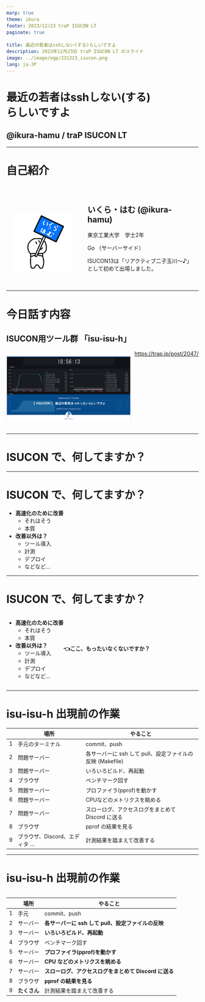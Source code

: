 ```yaml
---
marp: true
theme: ikura
footer: 2023/12/23 traP ISUCON LT
paginate: true

title: 最近の若者はsshしない(する)らしいですよ
description: 2023年12月23日 traP ISUCON LT のスライド
image: ../image/ogp/231223_isucon.png
lang: ja-JP
---
```


<!--
_class: title
_paginate: false
_footer: " "
-->

# 最近の若者はsshしない(する)<br/>らしいですよ

## @ikura-hamu / traP ISUCON LT

---

# 自己紹介

<div style="display:flex">

<div style="margin:20px; margin-top: 60px">

![](images/icon.png)

</div>

<div style="margin: 20px">

## いくら・はむ (@ikura-hamu)

東京工業大学　学士2年

Go （サーバーサイド）

ISUCON13は「リアクティブ二子玉川～♪」として初めて出場しました。
</div>
</div>

<!--
東京工業大学学士2年のいくら・はむです。traPでは、主にGoでサーバーのアプリケーションを書いています。今年のISUCON13では、「リアクティブ二子玉川～♪」というチームで初めて出場しました。今日はよろしくお願いします。
-->

---

# 今日話す内容

## ISUCON用ツール群 「isu-isu-h」

<div style="display: flex">

![w:700px](images/231223_isucon/blog.png)

<div style="margin-left: 10px">
<a href="https://trap.jp/post/2047/">https://trap.jp/post/2047/</a>
</div>

</div>

<!--
今日話す内容は、今年のISUCONに向けて作ったツール群、「isu-isu-h」です。これに関する記事を書いたところ、はてなブログのブックマーク数がかなり多くなり、177件ということで、かなりタイトル詐欺感のある記事なのですが、読んでいただいた方もいるかもしれません。
今日はこの「isu-isu-h」というツール群について、作ったときの思考を紹介しようと思います。
-->

---

<!--
_class: lead
-->

# ISUCON で、何してますか？

<!--
今回の話は、みなさんは、ISUCONで何してますか？、というところから始まります。

みなさん、ISUCONで、何してますか？
-->

---

# ISUCON で、何してますか？

- **高速化のために改善**
  - それはそう
  - 本質
- **改善以外は？**
  - ツール導入
  - 計測
  - デプロイ
  - などなど…

<!--
まあ、高速化のためにいろんな改善を入れていると思います。これがISUCONという競技の本質で、速い人が勝ちなので、当然です。

ですが、高速化のために手を動かす以外にも、計測ツールを入れて、計測して、改善したアプリをデプロイして、と改善する作業そのもの以外にも、さまざまなことを競技の8時間の間にしていると思います。

ですが、ですが、
-->

---

# ISUCON で、何してますか？

<div style="display: flex">

<div>

- **高速化のために改善**
  - それはそう
  - 本質
- **改善以外は？**
  - ツール導入
  - 計測
  - デプロイ
  - などなど…

</div>

<p>

**<br><br><br><br>👈ここ、もったいなくないですか？**

</p>

</div>

<!--
ここ、もったいなくないですか？
時間がたっぷりあればいろいろやってもいいのですが、改善にたくさん時間を使いたいですよね。
-->

---

# isu-isu-h 出現前の作業

<!--
_class: small
-->

|     | 場所                          | やること                                                  |
| --- | ----------------------------- | --------------------------------------------------------- |
| 1   | 手元のターミナル              | commit、push                                              |
| 2   | 問題サーバー                  | 各サーバーに ssh して pull、設定ファイルの反映 (Makefile) |
| 3   | 問題サーバー                  | いろいろビルド、再起動                                    |
| 4   | ブラウザ                      | ベンチマーク回す                                          |
| 5   | 問題サーバー                  | プロファイラ(pprof)を動かす                               |
| 6   | 問題サーバー                  | CPUなどのメトリクスを眺める                               |
| 7   | 問題サーバー                  | スローログ、アクセスログをまとめて Discord に送る         |
| 8   | ブラウザ                      | pprof の結果を見る                                        |
| 9   | ブラウザ、Discord、エディタ … | 計測結果を踏まえて改善する                                |

<!--
こちらは、僕がisu-isu-hを作る前の作業の流れです。
まず、手元で作業した結果をコミットして、GitHubにpushします。
次に、問題サーバーにsshして、GitHubからpullして、ミドルウェアの設定ファイルをリポジトリに含めているのでそれを反映して、アプリをビルドして、ミドルウェアとアプリを再起動します。
そのあとベンチマークを回します。本番ならブラウザのポータルからやりますし、練習ではベンチマークサーバーにsshで入ってコマンドを打ちます。
ベンチマークが回り始めたらプロファイラ、僕はGoを使うのでpprofのコマンドを問題サーバーで打ちます。
ベンチが回ってる間はhtopとかdstatとかを見てCPUやメモリの様子を眺めて、ベンチマークが終わったらデータベースのスロークエリログとnginxのアクセスログをそれぞれpt-query-digestとかalpとかでまとめて、discordにwebhookで送ります。
pprofはwebビューアーがあるのでそれを使って計測結果を見て、
そして、pprof、alp、スローログなどを見ながら、自分のエディタで、時にはサーバーにsshしてデータベースにインデックスを貼ったりExplainしたりしながら、改善を入れていきます。
-->

---

# isu-isu-h 出現前の作業

<!--
_class: small
-->

<div style="display:grid; grid-template-columns: 800px 350px">
<div style="margin-right:10px">

|     | 場所         | やること                                              |
| --- | ------------ | ----------------------------------------------------- |
| 1   | 手元         | commit、push                                          |
| 2   | サーバー     | **各サーバーに ssh して pull、設定ファイルの反映**    |
| 3   | サーバー     | **いろいろビルド、再起動**                            |
| 4   | ブラウザ     | ベンチマーク回す                                      |
| 5   | サーバー     | **プロファイラ(pprof)を動かす**                       |
| 6   | サーバー     | **CPU などのメトリクスを眺める**                      |
| 7   | サーバー     | **スローログ、アクセスログをまとめて Discord に送る** |
| 8   | ブラウザ     | **pprof の結果を見る**                                |
| 9   | **たくさん** | 計測結果を踏まえて改善する                            |

</div>
<div>

## 問題点

- たくさんあるサーバーごとに ssh 接続してコマンドを実行する必要がある
  - サーバー間違いが発生するかも
- 改善するときに見る場所が散らばる
  - スロークエリとアクセスログは Discord
  - pprof はブラウザ

<div>
</div>

<!--
この作業の流れはどこに問題があるのか。
まず、複数あるサーバーにそれぞれsshしてコマンドを実行する必要があります。単純に手間がかかりますし、コマンドを打つサーバーを間違ってしまう可能性もあります。上位に入るには複数台構成を上手く使わなきゃいけないので、ここは簡単に行いたいです。
また、改善を入れていくときに見る場所が散らばってしまいます。当然VSCodeとかのエディタでコードを編集していくわけですが、スロークエリとアクセスログはDiscordに来ているメッセージを見る必要があるし、pprofはブラウザに送られてきています。たくさんのウィンドウを管理するのは大変です。
-->

---

# 思想

ISUCON は入れた改善が多ければ多いほどいい

改善と直接関係ない作業は極力減らしたい

⇒ ツールを作ろう

<!--
このように作業の流れに改善以外の作業がたくさんあることが分かりました。ISUCONは入れた改善が多ければ多いほど得点は上がりやすいので、改善と直接関係ない作業は極力減らして、負担を少なくし、改善に集中したいです。
そこで、ツールを作ろうと考えました。
-->

---

# isu-isu-h

1. デプロイを 1 コマンドで
2. 見たい情報は全部ブラウザで

を実現して、
**改善サイクルのスピードを上げる**
ためのツール

**ansible** と **observer** の 2 つに大きく分けられる

<!--
isu-isu-hは、さっきの作業の問題点を解決するために、デプロイを1コマンドで行うこと、見たい情報を全部ブラウザで見ることの2つを目的としています。
この2つを実現して、改善サイクルのスピードを上げよう、いいかんじにスピードアップしようという考えです。
ツール群ということで、大きく分けてansibleとobserver、observerというのは僕が勝手に名前を付けたんですが、この2つに分けられます。
-->

---

# デプロイを 1 コマンドで

ansible を使う

## 初動

- 計測で用いるツールの導入
- Git リポジトリのセットアップ
- 設定ファイルのコピー

<!--
まず、デプロイをワンコマンドで、ということですが、ansibleを用いて、手元から全てのサーバーに対して、初動とかデプロイのいろいろをやっています。
初動ではたとえば計測で用いるツールを入れたり、Gitリポジトリを設定したり、ミドルウェアの設定をコピーしてGit管理下に入れたりとかです。
-->

---

# デプロイを 1 コマンドで

ansible を使う

## デプロイ

- ブランチを指定して GitHub から pull
- 設定ファイルの反映
- MySQL、nginx などのミドルウェア再起動
- アプリのビルド、再起動
- ログローテーション

<!--
デプロイでは、ブランチを指定してGitHubからpullしてきて、コピーしてあった設定ファイルを反映、ミドルウェアを再起動して、アプリをビルドして、再起動して、スローログとアクセスログのログローテーションをして、ベンチマークを回せる状態にしています。
sshせずともワンコマンドでデプロイできるのは、かなり負担が減って嬉しいです。
-->

---

# 見たい情報を全部ブラウザで

<!--
_class: small
-->

## メトリクス、ログ確認 ⇒ Grafana

<div style="display:flex; align-items: center">
<div style="margin-right: 16px">

Prometheus を使って node_exporter、systemd_exporter からメトリクスを取ってきて、Grafana で表示した。

Promtail で systemd のログを送り、Loki に貯めてブラウザで見れるようにした
プリントデバッグで活躍。
</div>

![w:700](images/231223_isucon/grafana.png)

</div>

<!--
次に見たい情報を全部ブラウザで、ということですが、メトリクス、ログを確認するのにGrafanaを使っていました。Prometheusを使ってnode_exporter、systemd_exporterからCPUとかのメトリクスを取ってきて、Grafanaで表示しました。各プロセスがどれくらいCPUやメモリを使っているかなどをグラフで確認できます。
また、ここでのログというのは、アクセスログとかのことではなく、いろんなアプリが吐き出すjournalのログのことですが、これをPromtailで集めてLokiに送り、それもGrafanaで見れるようにしました。この機能は最初は付けるつもりは無かったのですが、練習の中で意外とログ見る機会多いなと思ったので、後から付け足しました。
なにか設定がまずくてミドルウェアが立ち上がらないときとかも、sshせずともここでログを確認してエラーを確認できます。また、アプリがうまく動かないときにプリントデバッグを仕込むことがあると思うのですが、これも確認できるので、うれしいです。
-->

---

# 見たい情報を全部ブラウザで

## 計測結果確認 ⇒ pprotein (NaruseJun 製ツール)

- スローログ (slp)
- アクセスログ (alp)
- pprof

を見れるツール。
これを改造して pt-query-digest も見れるようにした。

めっちゃ使いやすかったです。ありがとうございます。

<!--
計測結果を確認するのにはpproteinというNaruseJunのメンバーの方が作ったツールを使っています。
これはスローログ、アクセスログ、pprofをベンチごとにまとめて見れるツールです。initialize時に自動で計測を始めてくれる機能も付いていて、最強です。優勝チームのツールなので最強なのは当然ですね。
チームメンバーからスローログでpt-query-digestも見たいと言われたので、改造したものを使っています。
めっちゃ使いやすかったです。NaruseJunのみなさん、ありがとうございます。
-->

---

# 見たい情報を全部ブラウザで

## データベース操作 ⇒ adminer

MySQL をブラウザから操作する。インデックスを貼ったり`EXPLAIN`を実行したりするのに使った。

<!--
また、データベースにインデックスを貼ったりexplainを実行したりする機会が多いですが、これにはadminerを使いました。結構軽そうな見た目をしていろんな機能がついていてとてもよかったです。
-->

---

# isu-isu-h が あらわれた ！

<div style="display:grid; grid-template-columns: 800px 350px">
<div style="margin-right:10px">

|     | 場所                      | やること                     |
| --- | ------------------------- | ---------------------------- |
| 1   | 手元                      | commit、push                 |
| 2   | **手元**                  | **ansibleでデプロイ**        |
| 3   | ブラウザ                  | ベンチマーク回す             |
| 4   | **ブラウザ**              | **いろいろな計測結果を見る** |
| 5   | **ブラウザ/<br>エディタ** | 計測結果を踏まえて改善する   |

</div>
<div class="small">

<h2 style="font-size: 45px">変わったところ</h2>

* ベンチマークを回すまでの過程がシンプルに
* 使う場所が「手元のターミナル」「ブラウザ」「エディタ」だけ
* ssh して行う作業が無くなった (ツール名の由来)

</div>
</div>

<!--
isu-isu-hが現れたことで、僕の作業の流れはこのように変わりました。ぱっと見て作業数が少なくなっていることが分かると思います。
まず、デプロイがワンコマンドになったので、ベンチマークを回すまでの作業が減りました。
また、計測結果が全部ブラウザに集約されたので、Discordや問題サーバーなどを見なくなり、使う場所が減りました。
そして、問題サーバーを見る必要が無くなったので、sshしなくなりました。これがこのツールの「isu-isu-h」という名前の由来になっています。
-->

---

# isu-isu-h を作ってよかったこと

<div style="display:grid; grid-template-columns:550px 550px; justify-content: center">

<div style="margin-left:20px; margin-right: 20px">

- 初動（～GitHubリポジトリに設定済みのファイルがすべて上がっている状態）まで15分
- 見る場所が減るのは想像以上に楽
- ベンチマークを回すまでの手間が少ないので、気軽に回せる

</div>

<div style="margin-left:20px; margin-right: 20px">

* いろんな技術にちょっとずつ詳しくなった
  - ansible
  - Docker、Docker Compose
  - Grafana、Prometheus、Loki
  - ssh <span style="color: var(--color-dimmed); font-size: 24px">(結局内部では ssh している)</span>
  - <span class="small">などなど</span>

</div>
</div>

<!--
isu-isu-hを作ってたくさんよかったことがありました。
まず競技中の話ですが、初動がとても速くなりました。全てのサーバーに一括でツールを入れて設定を適用できるのがよかったと思います。
また、見る場所が減るのは想像以上に楽でした。単純にウィンドウ切り替えの手間がなくなるだけではなく、「この情報を見るにはこのウィンドウ」というのを考える必要もなくなりました。
そして、ワンコマンドでのデプロイによってベンチマークを回すまでの手間が少なくなり、気軽に自分の変更を反映してベンチマークを回せるようになりました。

作ってる過程の話で言うと、いろんな技術にちょっとずつ詳しくなれました。
ansibleは今回初めて書きました。
今日は構成を話す時間が無いのですが、observerのいろんな機能をDocker Composeでまとめています。
今回GrafanaやPrometheusなどの計測ツールは初めて触ったので、楽しかったです。
また、一番下にsshとありますが、observerの内部ではポートフォワーディングとかしてばりばりsshを使っています。結局若者もsshしないためにsshしているという話でした。
-->

---

# isu-isu-h のよくないところ

* 管理しにくい
  - 「当日までに動けばいいや」で作ってたのでコードが読みにくい
  - チームメンバーのうち自分しか構成が分からない
  - 一部設定がURL依存
  - 脳内ドキュメント

<!--
最後にisu-isu-hのよくないところです。
管理がしにくいです。「当日までに動けばいいや」で作ったので、コードがひどいです。特にansibleがまずいことになっているので、来年までに修正したいです。
また、一部の設定が僕が持っているドメインのURLに依存しているので、他の人がそのまま動かそうとすると動かないです。
ドキュメントは僕の頭の中にあります。ansibleはちょっとmdに書いてありますが、observerは全然ないと思います。以上の理由から、他の方がisu-isu-hを使うことはお勧めしません。
-->

---

# isu-isu-h のよくないところ

- 管理しにくい
  - 「当日までに動けばいいや」で作ってたのでコードが読みにくい
  - チームメンバーのうち自分しか構成が分からない
  - 一部設定がURL依存
  - 脳内ドキュメント
- **ツールづくりに夢中になって練習できなかった**

<!--
また、ツールづくりに夢中になって、ISUCONそのものをあまり練習できませんでした。本末転倒ですね。本番は他のチームメンバーが頑張ってくれました。
-->

---
<!--
_class: lead
-->

<div style="display: flex; align-items: center">

<div style="margin-right: 40px">

# 来年は<br>isu-isu-hで<br>たくさん練習して<br>勝つ！

</div>

<div>

[GitHub<br>reactive-futakotamagawa/<br>isu-isu-h-13](https://github.com/reactive-futakotamagawa/isu-isu-h-13)
![w:350px](../image/231223_isucon/repo_qr.png)

</div>

</div>

<!--
ということで、来年はisu-isu-hでたくさん練習して、勝つぞ！
リポジトリのURLは置いておきます。よかったら覗いていってください。
以上、最近の若者はsshしない（する）らしいですよ、いくら・はむでした。ありがとうございました。
-->
